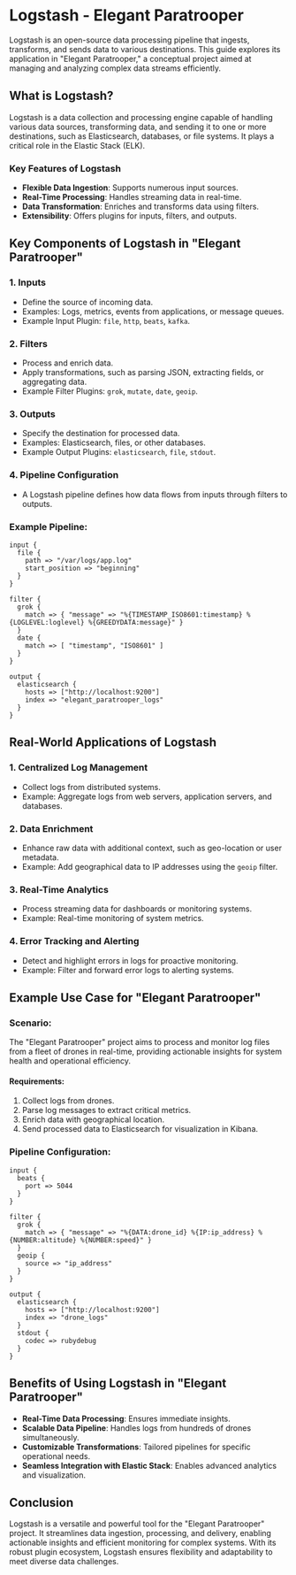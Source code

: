 # Logstash - Elegant Paratrooper

Logstash is an open-source data processing pipeline that ingests, transforms, and sends data to various destinations. This guide explores its application in "Elegant Paratrooper," a conceptual project aimed at managing and analyzing complex data streams efficiently.

## What is Logstash?

Logstash is a data collection and processing engine capable of handling various data sources, transforming data, and sending it to one or more destinations, such as Elasticsearch, databases, or file systems. It plays a critical role in the Elastic Stack (ELK).

### Key Features of Logstash
- **Flexible Data Ingestion**: Supports numerous input sources.
- **Real-Time Processing**: Handles streaming data in real-time.
- **Data Transformation**: Enriches and transforms data using filters.
- **Extensibility**: Offers plugins for inputs, filters, and outputs.

## Key Components of Logstash in "Elegant Paratrooper"

### 1. **Inputs**
   - Define the source of incoming data.
   - Examples: Logs, metrics, events from applications, or message queues.
   - Example Input Plugin: `file`, `http`, `beats`, `kafka`.

### 2. **Filters**
   - Process and enrich data.
   - Apply transformations, such as parsing JSON, extracting fields, or aggregating data.
   - Example Filter Plugins: `grok`, `mutate`, `date`, `geoip`.

### 3. **Outputs**
   - Specify the destination for processed data.
   - Examples: Elasticsearch, files, or other databases.
   - Example Output Plugins: `elasticsearch`, `file`, `stdout`.

### 4. **Pipeline Configuration**
   - A Logstash pipeline defines how data flows from inputs through filters to outputs.

### Example Pipeline:
```
input {
  file {
    path => "/var/logs/app.log"
    start_position => "beginning"
  }
}

filter {
  grok {
    match => { "message" => "%{TIMESTAMP_ISO8601:timestamp} %{LOGLEVEL:loglevel} %{GREEDYDATA:message}" }
  }
  date {
    match => [ "timestamp", "ISO8601" ]
  }
}

output {
  elasticsearch {
    hosts => ["http://localhost:9200"]
    index => "elegant_paratrooper_logs"
  }
}
```

## Real-World Applications of Logstash

### 1. **Centralized Log Management**
   - Collect logs from distributed systems.
   - Example: Aggregate logs from web servers, application servers, and databases.

### 2. **Data Enrichment**
   - Enhance raw data with additional context, such as geo-location or user metadata.
   - Example: Add geographical data to IP addresses using the `geoip` filter.

### 3. **Real-Time Analytics**
   - Process streaming data for dashboards or monitoring systems.
   - Example: Real-time monitoring of system metrics.

### 4. **Error Tracking and Alerting**
   - Detect and highlight errors in logs for proactive monitoring.
   - Example: Filter and forward error logs to alerting systems.

## Example Use Case for "Elegant Paratrooper"

### Scenario:
The "Elegant Paratrooper" project aims to process and monitor log files from a fleet of drones in real-time, providing actionable insights for system health and operational efficiency.

#### Requirements:
1. Collect logs from drones.
2. Parse log messages to extract critical metrics.
3. Enrich data with geographical location.
4. Send processed data to Elasticsearch for visualization in Kibana.

### Pipeline Configuration:
```
input {
  beats {
    port => 5044
  }
}

filter {
  grok {
    match => { "message" => "%{DATA:drone_id} %{IP:ip_address} %{NUMBER:altitude} %{NUMBER:speed}" }
  }
  geoip {
    source => "ip_address"
  }
}

output {
  elasticsearch {
    hosts => ["http://localhost:9200"]
    index => "drone_logs"
  }
  stdout {
    codec => rubydebug
  }
}
```

## Benefits of Using Logstash in "Elegant Paratrooper"

- **Real-Time Data Processing**: Ensures immediate insights.
- **Scalable Data Pipeline**: Handles logs from hundreds of drones simultaneously.
- **Customizable Transformations**: Tailored pipelines for specific operational needs.
- **Seamless Integration with Elastic Stack**: Enables advanced analytics and visualization.

## Conclusion
Logstash is a versatile and powerful tool for the "Elegant Paratrooper" project. It streamlines data ingestion, processing, and delivery, enabling actionable insights and efficient monitoring for complex systems. With its robust plugin ecosystem, Logstash ensures flexibility and adaptability to meet diverse data challenges.
